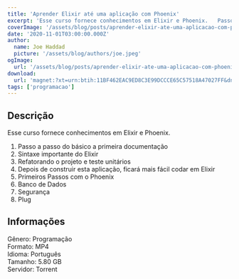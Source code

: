 ```yaml
---
title: 'Aprender Elixir até uma aplicação com Phoenix'
excerpt: 'Esse curso fornece conhecimentos em Elixir e Phoenix.   Passo a passo do básico a primeira documentação  Sintaxe importante do Elixir  Refatorando o projeto e teste unitários  Depois de construir esta aplicação, ficará mais fácil codar em Elixir  Primei'
coverImage: '/assets/blog/posts/aprender-elixir-ate-uma-aplicacao-com-phoenix.jpg'
date: '2020-11-01T03:00:00.000Z'
author:
  name: Joe Haddad
  picture: '/assets/blog/authors/joe.jpeg'
ogImage:
  url: '/assets/blog/posts/aprender-elixir-ate-uma-aplicacao-com-phoenix.jpg'
download:
  url: 'magnet:?xt=urn:btih:11BF462EAC9ED8C3E99DCCCE65C57518A47027FF&dn=Aprender%20ELIXIR%20at%c3%a9%20uma%20aplica%c3%a7%c3%a3o%20com%20PHOENIX&tr=udp%3a%2f%2ftracker.openbittorrent.com%3a1337%2fannounce&tr=udp%3a%2f%2ftracker.opentrackr.org%3a1337%2fannounce'
tags: ['programacao']
---
```

<h2>Descrição</h2>
<p></p><p>Esse curso fornece conhecimentos em Elixir e Phoenix.</p><ol><li>Passo a passo do básico a primeira documentação</li><li>Sintaxe importante do Elixir</li><li>Refatorando o projeto e teste unitários</li><li>Depois de construir esta aplicação, ficará mais fácil codar em Elixir</li><li>Primeiros Passos com o Phoenix</li><li>Banco de Dados</li><li>Segurança</li><li>Plug</li></ol><h2>Informações</h2><p>Gênero: Programação<br/>Formato: MP4<br/>Idioma: Português<br/>Tamanho: 5.80 GB<br/>Servidor: Torrent</p>